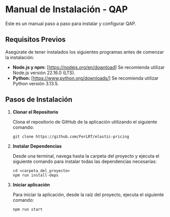 # Manual de Instalación - QAP

Este es un manual paso a paso para instalar y configurar QAP.

## Requisitos Previos

Asegúrate de tener instalados los siguientes programas antes de comenzar la instalación:

- **Node.js y npm:** [https://nodejs.org/en/download] Se recomienda utilizar Node.js versión 22.16.0 (LTS).
- **Python:** [https://www.python.org/downloads/] Se recomienda utilizar Python versión 3.13.5.

## Pasos de Instalación

1. **Clonar el Repositorio**

   Clona el repositorio de GitHub de la aplicación utilizando el siguiente comando:

   ```
   git clone https://github.com/FerLRT/elastic-pricing
   ```

2. **Instalar Dependencias**

   Desde una terminal, navega hasta la carpeta del proyecto y ejecuta el siguiente comando para instalar todas las dependencias necesarias:

   ```
   cd <carpeta_del_proyecto>
   npm run install-deps
   ```

3. **Iniciar aplicación**

   Para iniciar la aplicación, desde la raíz del proyecto, ejecuta el siguiente comando:

   ```
   npm run start
   ```

